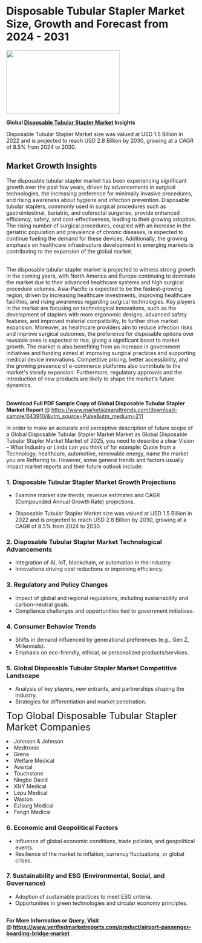 <H1>Disposable Tubular Stapler Market Size, Growth and Forecast from 2024 - 2031</H1><img class="aligncenter size-medium wp-image-584254" src="https://thirdeyenews.in/wp-content/uploads/2024/09/Global-Market-Research-300x168.jpeg" alt="" width="300" height="168" /><p><strong>Global&nbsp;<a href="https://www.marketsizeandtrends.com/download-sample/643910/&amp;utm_source=Pulse&amp;utm_medium=211">Disposable Tubular Stapler Market</a> Insights</strong></p><p>Disposable Tubular Stapler Market size was valued at USD 1.5 Billion in 2022 and is projected to reach USD 2.8 Billion by 2030, growing at a CAGR of 8.5% from 2024 to 2030.</p><p><h2>Market Growth Insights</h2> <p>The disposable tubular stapler market has been experiencing significant growth over the past few years, driven by advancements in surgical technologies, the increasing preference for minimally invasive procedures, and rising awareness about hygiene and infection prevention. Disposable tubular staplers, commonly used in surgical procedures such as gastrointestinal, bariatric, and colorectal surgeries, provide enhanced efficiency, safety, and cost-effectiveness, leading to their growing adoption. The rising number of surgical procedures, coupled with an increase in the geriatric population and prevalence of chronic diseases, is expected to continue fueling the demand for these devices. Additionally, the growing emphasis on healthcare infrastructure development in emerging markets is contributing to the expansion of the global market. <br><br> </p> <p>The disposable tubular stapler market is projected to witness strong growth in the coming years, with North America and Europe continuing to dominate the market due to their advanced healthcare systems and high surgical procedure volumes. Asia-Pacific is expected to be the fastest-growing region, driven by increasing healthcare investments, improving healthcare facilities, and rising awareness regarding surgical technologies. Key players in the market are focusing on technological innovations, such as the development of staplers with more ergonomic designs, advanced safety features, and improved material compatibility, to further drive market expansion. Moreover, as healthcare providers aim to reduce infection risks and improve surgical outcomes, the preference for disposable options over reusable ones is expected to rise, giving a significant boost to market growth. The market is also benefiting from an increase in government initiatives and funding aimed at improving surgical practices and supporting medical device innovations. Competitive pricing, better accessibility, and the growing presence of e-commerce platforms also contribute to the market's steady expansion. Furthermore, regulatory approvals and the introduction of new products are likely to shape the market's future dynamics. <br><br> </p><p><span class=""><strong>Download Full PDF Sample Copy of Global Disposable Tubular Stapler Market Report</strong> @ <a href="https://www.marketsizeandtrends.com/download-sample/643910/&amp;utm_source=Pulse&amp;utm_medium=211" target="_blank">https://www.marketsizeandtrends.com/download-sample/643910/&amp;utm_source=Pulse&amp;utm_medium=211</a></span></p><p>In order to make an accurate and perceptive description of future scope of a Global&nbsp;Disposable Tubular Stapler Market Market as Global&nbsp;Disposable Tubular Stapler Market Market of 2025, you need to describe a clear Vision &ndash; What Industry or Linda can you think of for example: Quote from a Technology, healthcare, automotive, renewable energy, name the market you are Reffering to. However, some general trends and factors usually impact market reports and their future outlook include:</p><h3>1.&nbsp;<strong>Disposable Tubular Stapler Market Growth Projections</strong></h3><ul><li>Examine market size trends, revenue estimates and CAGR (Compounded Annual Growth Rate) projections.</li><li><p>Disposable Tubular Stapler Market size was valued at USD 1.5 Billion in 2022 and is projected to reach USD 2.8 Billion by 2030, growing at a CAGR of 8.5% from 2024 to 2030.</p></li></ul><h3>2.&nbsp;<strong>Disposable Tubular Stapler Market Technological Advancements</strong></h3><ul><li>Integration of AI, IoT, blockchain, or automation in the industry.</li><li>Innovations driving cost reductions or improving efficiency.</li></ul><h3>3.&nbsp;<strong>Regulatory and Policy Changes</strong></h3><ul><li>Impact of global and regional regulations, including sustainability and carbon-neutral goals.</li><li>Compliance challenges and opportunities tied to government initiatives.</li></ul><h3>4.&nbsp;<strong>Consumer Behavior Trends</strong></h3><ul><li>Shifts in demand influenced by generational preferences (e.g., Gen Z, Millennials).</li><li>Emphasis on eco-friendly, ethical, or personalized products/services.</li></ul><h3>5.&nbsp;<strong>Global Disposable Tubular Stapler Market Competitive Landscape</strong></h3><ul><li>Analysis of key players, new entrants, and partnerships shaping the industry.</li><li>Strategies for differentiation and market penetration.</li></ul><p data-pm-slice="1 1 []"><span style="color: inherit; font-family: inherit; font-size: 25px;">Top Global Disposable Tubular Stapler Market Companies</span></p><div class="" data-test-id=""><p><li>Johnson & Johnson</li><li> Medtronic</li><li> Grena</li><li> Welfare Medical</li><li> Avental</li><li> Touchstone</li><li> Ningbo David</li><li> XNY Medical</li><li> Lepu Medical</li><li> Waston</li><li> Ezisurg Medical</li><li> Fengh Medical</li></p></div><h3>6.&nbsp;<strong>Economic and Geopolitical Factors</strong></h3><ul><li>Influence of global economic conditions, trade policies, and geopolitical events.</li><li>Resilience of the market to inflation, currency fluctuations, or global crises.</li></ul><h3>7.&nbsp;<strong>Sustainability and ESG (Environmental, Social, and Governance)</strong></h3><ul><li>Adoption of sustainable practices to meet ESG criteria.</li><li>Opportunities in green technologies and circular economy principles.</li></ul><h2><strong style="font-size: 14px;">For More Information or Query, Visit @&nbsp;</strong><a style="background-color: #ffffff; font-size: 14px;" href="https://www.marketsizeandtrends.com/report/disposable-tubular-stapler-market/" target="_blank">https://www.verifiedmarketreports.com/product/airport-passenger-boarding-bridge-market</a></h2>
